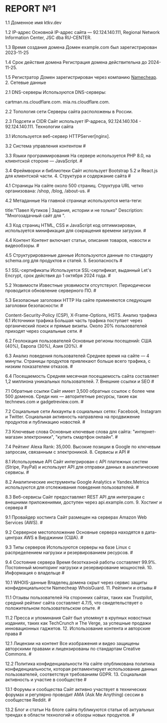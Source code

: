# REPORT №1
1.1 Доменное имя ktkv.dev

1.2 IP-адрес Основной IP-адрес сайта — 92.124.140.111, Regional Network Information Center, JSC dba RU-CENTER.

1.3 Время создания домена Домен example.com был зарегистрирован 2023-11-25

1.4 Срок действия домена Регистрация домена действительна до 2024-11-25.

1.5 Регистратор Домен зарегистрирован через компанию [Namecheap](https://www.nic.ru/). 2. Сетевые данные

2.1 DNS-серверы Используются DNS-серверы:

cartman.ns.cloudflare.com. 
mia.ns.cloudflare.com.

2.2 Топология сети Серверы сайта расположены в России.

2.3 Подсети и CIDR Сайт использует IP-адреса, 92.124.140.104 - 92.124.140.111. Технологии сайта

3.1 Используется веб-сервер HTTPServer[nginx].

3.2 Система управления контентом  #

3.3 Языки программирования На сервере используется PHP 8.0, на клиентской стороне — JavaScript. #

3.4 Фреймворки и библиотеки Сайт использует Bootstrap 5.2 и React.js для клиентской части. 4. Структура и содержание сайта #

4.1 Страницы На сайте около 500 страниц. Структура URL четко организована: /shop, /blog, /about-us. #

4.2 Метаданные На главной странице используются мета-теги:

title:"Павел Кутиков | Задания, истории и не только"
Description: "Многозадачный сайт для ".

4.3 Код страниц HTML, CSS и JavaScript код оптимизирован, используется минификация для сокращения времени загрузки. #

4.4 Контент Контент включает статьи, описания товаров, новости и видеообзоры. #

4.5 Структурированные данные Используются данные по стандарту schema.org для продуктов и статей. 5. Безопасность #

5.1 SSL-сертификаты Используется SSL-сертификат, выданный Let's Encrypt, срок действия до 1 октября 2024 года. #

5.2 Уязвимости Известные уязвимости отсутствуют. Периодически проводится обновление серверного ПО. #

5.3 Безопасные заголовки HTTP На сайте применяются следующие заголовки безопасности: #

Content-Security-Policy (CSP),
X-Frame-Options,
HSTS.
Анализ трафика
6.1 Источники трафика Большая часть трафика поступает через органический поиск и прямые визиты. Около 20% пользователей приходят через социальные сети. #

6.2 Геолокация пользователей Основные регионы посещений: США (40%), Европа (30%), Азия (20%). #

6.3 Анализ поведения пользователей Среднее время на сайте — 4 минуты. Страницы продуктов привлекают больше всего трафика, с низким показателем отказов. #

6.4 Посещаемость Средняя месячная посещаемость сайта составляет 1,2 миллиона уникальных пользователей. 7. Внешние ссылки и SEO #

7.1 Обратные ссылки Сайт имеет 3,500 обратных ссылок с более чем 500 доменов. Среди них — авторитетные ресурсы, такие как technews.com и gadgetreview.com. #

7.2 Социальные сети Аккаунты в социальных сетях: Facebook, Instagram и Twitter. Социальная активность направлена на продвижение продуктов и публикацию новостей. #

7.3 Ключевые слова Основные ключевые слова для сайта: "интернет-магазин электроники", "купить смартфон онлайн". #

7.4 Рейтинг Alexa Rank: 35,000. Высокие позиции в Google по ключевым запросам, связанным с электроникой. 8. Сервисы и API #

8.1 Используемые API Сайт интегрирован с API платежных систем (Stripe, PayPal) и использует API для отправки данных в аналитические сервисы. #

8.2 Аналитические инструменты Google Analytics и Yandex.Metrica используются для отслеживания поведения пользователей. #

8.3 Веб-сервисы Сайт предоставляет REST API для интеграции с внешними приложениями, доступен через api.example.com. 9. Хостинг и сервера #

9.1 Провайдер хостинга Сайт размещен на серверах Amazon Web Services (AWS). #

9.2 Серверное местоположение Основные сервера находятся в дата-центрах AWS в Вирджинии (США). #

9.3 Типы серверов Используются серверы на базе Linux с распределением нагрузки и резервированием ресурсов. #

9.4 Состояние сервера Время безотказной работы составляет 99.9%. Постоянный мониторинг нагрузки и резервирование мощностей. 10. Информация о владельце #

10.1 WHOIS-данные Владелец домена скрыт через сервис защиты конфиденциальности Namecheap WhoisGuard. 11. Рейтинги и отзывы #

11.1 Отзывы пользователей На сторонних сайтах, таких как Trustpilot, средний рейтинг сайта составляет 4.7/5, что свидетельствует о положительном пользовательском опыте. #

11.2 Пресса и упоминания Сайт был упомянут в крупных новостных изданиях, таких как TechCrunch и The Verge, за успешные продажи инновационных гаджетов. 12. Использование контента и авторские права #

12.1 Лицензии на контент Все изображения и видео защищены авторскими правами и лицензированы по стандартам Creative Commons. #

12.2 Политика конфиденциальности На сайте опубликована политика конфиденциальности, которая регламентирует использование данных пользователей, соответствуя требованиям GDPR. 13. Социальная активность и участие в  сообществе #

13.1 Форумы и сообщества Сайт активно участвует в технических форумах и регулярно проводит AMA (Ask Me Anything) сессии в сообществе Reddit. #

13.2 Блог и статьи На блоге сайта публикуются статьи об актуальных трендах в области технологий и обзоры новых продуктов. #
